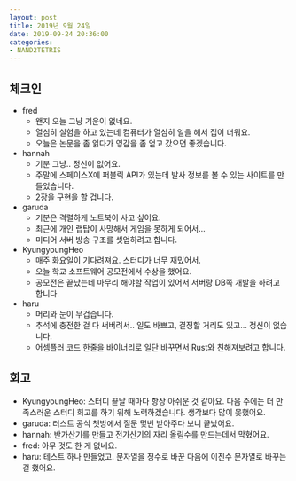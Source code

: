 ```yaml
---
layout: post
title: 2019년 9월 24일
date: 2019-09-24 20:36:00
categories:
- NAND2TETRIS
---
```


## 체크인

* fred
  * 왠지 오늘 그냥 기운이 없네요.
  * 열심히 실험을 하고 있는데 컴퓨터가 열심히 일을 해서 집이 더워요.
  * 오늘은 논문을 좀 읽다가 영감을 좀 얻고 갔으면 좋겠습니다.
* hannah
  * 기분 그냥.. 정신이 없어요.
  * 주말에 스페이스X에 퍼블릭 API가 있는데 발사 정보를 볼 수 있는 사이트를 만들었습니다.
  * 2장을 구현을 할 겁니다.
* garuda
  * 기분은 격렬하게 노트북이 사고 싶어요.
  * 최근에 개인 랩탑이 사망해서 게임을 못하게 되어서...
  * 미디어 서버 방송 구조를 셋업하려고 합니다.
* KyungyoungHeo
  * 매주 화요일이 기다려져요. 스터디가 너무 재밌어서.
  * 오늘 학교 소프트웨어 공모전에서 수상을 했어요.
  * 공모전은 끝났는데 마무리 해야할 작업이 있어서 서버랑 DB쪽 개발을 하려고 합니다.
* haru
  * 머리와 눈이 무겁습니다.
  * 추석에 충전한 걸 다 써버려서.. 일도 바쁘고, 결정할 거리도 있고... 정신이 없습니다.
  * 어셈플러 코드 한줄을 바이너리로 일단 바꾸면서 Rust와 친해져보려고 합니다.

## 회고

* KyungyoungHeo: 스터디 끝날 때마다 항상 아쉬운 것 같아요. 다음 주에는 더 만족스러운 스터디 회고를 하기 위해 노력하겠습니다. 생각보다 많이 못했어요.
* garuda: 러스트 공식 챗방에서 질문 몇번 받아주다 보니 끝났어요.
* hannah: 반가산기를 만들고 전가산기의 자리 올림수를 만드는데서 막혔어요.
* fred: 아무 것도 한 게 없네요.
* haru: 테스트 하나 만들었고. 문자열을 정수로 바꾼 다음에 이진수 문자열로 바꾸는 걸 했어요.
